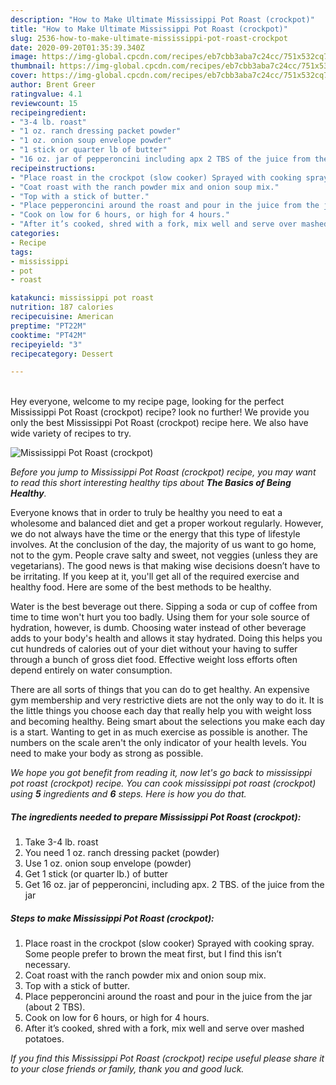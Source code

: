```yaml
---
description: "How to Make Ultimate Mississippi Pot Roast (crockpot)"
title: "How to Make Ultimate Mississippi Pot Roast (crockpot)"
slug: 2536-how-to-make-ultimate-mississippi-pot-roast-crockpot
date: 2020-09-20T01:35:39.340Z
image: https://img-global.cpcdn.com/recipes/eb7cbb3aba7c24cc/751x532cq70/mississippi-pot-roast-crockpot-recipe-main-photo.jpg
thumbnail: https://img-global.cpcdn.com/recipes/eb7cbb3aba7c24cc/751x532cq70/mississippi-pot-roast-crockpot-recipe-main-photo.jpg
cover: https://img-global.cpcdn.com/recipes/eb7cbb3aba7c24cc/751x532cq70/mississippi-pot-roast-crockpot-recipe-main-photo.jpg
author: Brent Greer
ratingvalue: 4.1
reviewcount: 15
recipeingredient:
- "3-4 lb. roast"
- "1 oz. ranch dressing packet powder"
- "1 oz. onion soup envelope powder"
- "1 stick or quarter lb of butter"
- "16 oz. jar of pepperoncini including apx 2 TBS of the juice from the jar"
recipeinstructions:
- "Place roast in the crockpot (slow cooker) Sprayed with cooking spray. Some people prefer to brown the meat first, but I find this isn’t necessary."
- "Coat roast with the ranch powder mix and onion soup mix."
- "Top with a stick of butter."
- "Place pepperoncini around the roast and pour in the juice from the jar (about 2 TBS)."
- "Cook on low for 6 hours, or high for 4 hours."
- "After it’s cooked, shred with a fork, mix well and serve over mashed potatoes."
categories:
- Recipe
tags:
- mississippi
- pot
- roast

katakunci: mississippi pot roast 
nutrition: 187 calories
recipecuisine: American
preptime: "PT22M"
cooktime: "PT42M"
recipeyield: "3"
recipecategory: Dessert

---
```

<br>
Hey everyone, welcome to my recipe page, looking for the perfect Mississippi Pot Roast (crockpot) recipe? look no further! We provide you only the best Mississippi Pot Roast (crockpot) recipe here. We also have wide variety of recipes to try.
<br>


![Mississippi Pot Roast (crockpot)](https://img-global.cpcdn.com/recipes/eb7cbb3aba7c24cc/751x532cq70/mississippi-pot-roast-crockpot-recipe-main-photo.jpg)

<i>Before you jump to Mississippi Pot Roast (crockpot) recipe, you may want to read this short interesting healthy tips about <strong>The Basics of Being Healthy</strong>.</i>

Everyone knows that in order to truly be healthy you need to eat a wholesome and balanced diet and get a proper workout regularly. However, we do not always have the time or the energy that this type of lifestyle involves. At the conclusion of the day, the majority of us want to go home, not to the gym. People crave salty and sweet, not veggies (unless they are vegetarians). The good news is that making wise decisions doesn’t have to be irritating. If you keep at it, you'll get all of the required exercise and healthy food. Here are some of the best methods to be healthy.

Water is the best beverage out there. Sipping a soda or cup of coffee from time to time won't hurt you too badly. Using them for your sole source of hydration, however, is dumb. Choosing water instead of other beverage adds to your body's health and allows it stay hydrated. Doing this helps you cut hundreds of calories out of your diet without your having to suffer through a bunch of gross diet food. Effective weight loss efforts often depend entirely on water consumption.

There are all sorts of things that you can do to get healthy. An expensive gym membership and very restrictive diets are not the only way to do it. It is the little things you choose each day that really help you with weight loss and becoming healthy. Being smart about the selections you make each day is a start. Wanting to get in as much exercise as possible is another. The numbers on the scale aren't the only indicator of your health levels. You need to make your body as strong as possible. 


<i>We hope you got benefit from reading it, now let's go back to mississippi pot roast (crockpot) recipe. You can cook mississippi pot roast (crockpot) using <strong>5</strong> ingredients and <strong>6</strong> steps. Here is how you do that.
</i>

##### The ingredients needed to prepare Mississippi Pot Roast (crockpot):

1. Take 3-4 lb. roast
1. You need 1 oz. ranch dressing packet (powder)
1. Use 1 oz. onion soup envelope (powder)
1. Get 1 stick (or quarter lb.) of butter
1. Get 16 oz. jar of pepperoncini, including apx. 2 TBS. of the juice from the jar


##### Steps to make Mississippi Pot Roast (crockpot):

1. Place roast in the crockpot (slow cooker) Sprayed with cooking spray. Some people prefer to brown the meat first, but I find this isn’t necessary.
1. Coat roast with the ranch powder mix and onion soup mix.
1. Top with a stick of butter.
1. Place pepperoncini around the roast and pour in the juice from the jar (about 2 TBS).
1. Cook on low for 6 hours, or high for 4 hours.
1. After it’s cooked, shred with a fork, mix well and serve over mashed potatoes.


<i>If you find this Mississippi Pot Roast (crockpot) recipe useful please share it to your close friends or family, thank you and good luck.</i>
